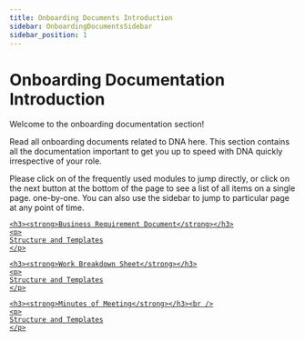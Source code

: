 ```yaml
---
title: Onboarding Documents Introduction
sidebar: OnboardingDocumentsSidebar
sidebar_position: 1
---
```


# Onboarding Documentation Introduction

Welcome to the onboarding documentation section!

Read all onboarding documents related to DNA here. This section contains all the documentation important to get you up to speed with DNA quickly irrespective of your role.

Please click on of the frequently used modules to jump directly, or click on the next button at the bottom of the page to see a list of all items on a single page. one-by-one. You can also use the sidebar to jump to particular page at any point of time.

<div className="tile-container">

  <div className="tile">
  <a href="/dna-kb/docs/dna-knowledge-base/onboarding-documents/brd">

    <h3><strong>Business Requirement Document</strong></h3>
    <p>
    Structure and Templates
    </p>
  </a>
  </div>

  <div className="tile">
  <a href="/dna-kb/docs/dna-knowledge-base/onboarding-documents/wbs">

    <h3><strong>Work Breakdown Sheet</strong></h3>
    <p>
    Structure and Templates
    </p>
  </a>
  </div>

  <div className="tile">
  <a href="/dna-kb/docs/dna-knowledge-base/onboarding-documents/mom-templates">

    <h3><strong>Minutes of Meeting</strong></h3><br />
    <p>
    Structure and Templates
    </p>
  </a>
  </div>
  </div>